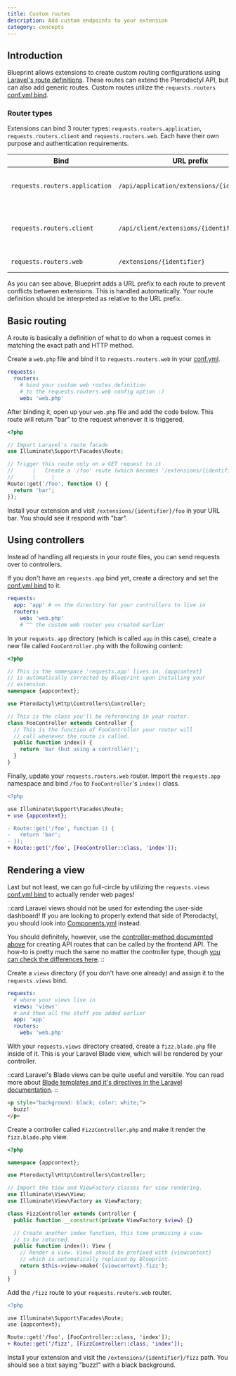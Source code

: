 ```yaml
---
title: Custom routes
description: Add custom endpoints to your extension
category: concepts
---
```


## Introduction

Blueprint allows extensions to create custom routing configurations using [Laravel's route definitions](https://laravel.com/docs/10.x/routing). These routes can extend the Pterodactyl API, but can also add generic routes. Custom routes utilize the `requests.routers` [conf.yml bind](/docs/configs/confyml#requestsrouters).

### Router types

Extensions can bind 3 router types: `requests.routers.application`, `requests.routers.client` and `requests.routers.web`. Each have their own purpose and authentication requirements.

| Bind                           | URL prefix                                 | Authentication                                                       |
| ------------------------------ | ------------------------------------------ | -------------------------------------------------------------------- |
| `requests.routers.application` | `/api/application/extensions/{identifier}` | Application API key (generated in the admin panel)                   |
| `requests.routers.client`      | `/api/client/extensions/{identifier}`      | Client API key (generated in user account settings) or session token |
| `requests.routers.web`         | `/extensions/{identifier}`                 | No authentication                                                    |

As you can see above, Blueprint adds a URL prefix to each route to prevent conflicts between extensions. This is handled automatically. Your route definition should be interpreted as relative to the URL prefix.

## Basic routing

A route is basically a definition of what to do when a request comes in matching the exact path and HTTP method.

Create a `web.php` file and bind it to `requests.routers.web` in your [conf.yml](/docs/configs/confyml#requestsroutersweb).

```yaml [conf.yml]
requests:
  routers:
    # bind your custom web routes definition
    # to the requests.routers.web config option :)
    web: 'web.php'
```

After binding it, open up your `web.php` file and add the code below. This route will return "bar" to the request whenever it is triggered.

```php [web.php]
<?php

// Import Laravel's route facade
use Illuminate\Support\Facades\Route;

// Trigger this route only on a GET request to it
//      |   Create a '/foo' route (which becomes '/extensions/{identifier}/foo')
//      |     |
Route::get('/foo', function () {
  return 'bar';
});
```

Install your extension and visit `/extensions/{identifier}/foo` in your URL bar. You should see it respond with "bar".

## Using controllers

Instead of handling all requests in your route files, you can send requests over to controllers.

If you don't have an `requests.app` bind yet, create a directory and set the [conf.yml bind](/docs/configs/confyml#requestsapp) to it.

```yaml [conf.yml]
requests:
  app: 'app' # << the directory for your controllers to live in
  routers:
    web: 'web.php'
    # ^^ the custom web router you created earlier
```

In your `requests.app` directory (which is called `app` in this case), create a new file called `FooController.php` with the following content:

```php [app/FooController.php]
<?php

// This is the namespace 'requests.app' lives in. {appcontext}
// is automatically corrected by Blueprint upon installing your
// extension.
namespace {appcontext};

use Pterodactyl\Http\Controllers\Controller;

// This is the class you'll be referencing in your router.
class FooController extends Controller {
  // This is the function of FooController your router will
  // call whenever the route is called.
  public function index() {
    return 'bar (but using a controller)';
  }
}
```

Finally, update your `requests.routers.web` router. Import the `requests.app` namespace and bind `/foo` to `FooController`'s `index()` class.

```diff [web.php]
<?php

use Illuminate\Support\Facades\Route;
+ use {appcontext};

- Route::get('/foo', function () {
-   return 'bar';
- });
+ Route::get('/foo', [FooController::class, 'index']);
```

## Rendering a view

Last but not least, we can go full-circle by utilizing the `requests.views` [conf.yml bind](/docs/configs/confyml#requestsviews) to actually render web pages!

::card
Laravel views should not be used for extending the user-side dashboard! If you are looking to properly extend that side of Pterodactyl, you should look into [Components.yml](/docs/configs/componentsyml) instead.

You should definitely, however, use the [controller-method documented above](#using-controllers) for creating API routes that can be called by the frontend API. The how-to is pretty much the same no matter the controller type, though [you can check the differences here](#router-types).
::

Create a `views` directory (if you don't have one already) and assign it to the `requests.views` bind.

```yaml [conf.yml]
requests:
  # where your views live in
  views: 'views'
  # and then all the stuff you added earlier
  app: 'app'
  routers:
    web: 'web.php'
```

With your `requests.views` directory created, create a `fizz.blade.php` file inside of it. This is your Laravel Blade view, which will be rendered by your controller.

::card
Laravel's Blade views can be quite useful and versitile. You can read more about [Blade templates and it's directives in the Laravel documentation](https://laravel.com/docs/10.x/blade#blade-directives).
::

<!-- prettier-ignore -->
```html [views/fizz.blade.php]
<p style="background: black; color: white;">
  buzz!
</p>
```

Create a controller called `FizzController.php` and make it render the `fizz.blade.php` view.

```php [app/FizzController.php]
<?php

namespace {appcontext};

use Pterodactyl\Http\Controllers\Controller;

// Import the View and ViewFactory classes for view rendering.
use Illuminate\View\View;
use Illuminate\View\Factory as ViewFactory;

class FizzController extends Controller {
  public function __construct(private ViewFactory $view) {}

  // Create another index function, this time promising a view
  // to be returned.
  public function index(): View {
    // Render a view. Views should be prefixed with {viewcontext}
    // which is automatically replaced by Blueprint.
    return $this->view->make('{viewcontext}.fizz');
  }
}
```

Add the `/fizz` route to your `requests.routers.web` router.

```diff [web.php]
<?php

use Illuminate\Support\Facades\Route;
use {appcontext};

Route::get('/foo', [FooController::class, 'index']);
+ Route::get('/fizz', [FizzController::class, 'index']);
```

Install your extension and visit the `/extensions/{identifier}/fizz` path. You should see a text saying "buzz!" with a black background.
